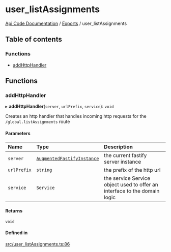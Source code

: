 # user\_listAssignments
 
[Api Code Documentation](../README.md) / [Exports](../modules.md) / user\_listAssignments

## Table of contents

### Functions

- [addHttpHandler](user_listAssignments.md#addhttphandler)

## Functions

### addHttpHandler

▸ **addHttpHandler**(`server`, `urlPrefix`, `service`): `void`

Creates an http handler that handles incoming http requests for the `/global.listAssignments` route

#### Parameters

| Name | Type | Description |
| :------ | :------ | :------ |
| `server` | [`AugmentedFastifyInstance`](../interfaces/types.AugmentedFastifyInstance.md) | the current fastify server instance |
| `urlPrefix` | `string` | the prefix of the http url |
| `service` | `Service` | the service Service object used to offer an interface to the domain logic |

#### Returns

`void`

#### Defined in

[src/user_listAssignments.ts:86](https://github.com/openkfw/TruBudget/blob/a06c11b/api/src/user_listAssignments.ts#L86)
